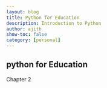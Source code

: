 ```yaml
---
layout: blog
title: Python for Education
description: Introduction to Python
author: ajith
show-toc: false
category: [personal]
---
```


## python for Education

Chapter 2
